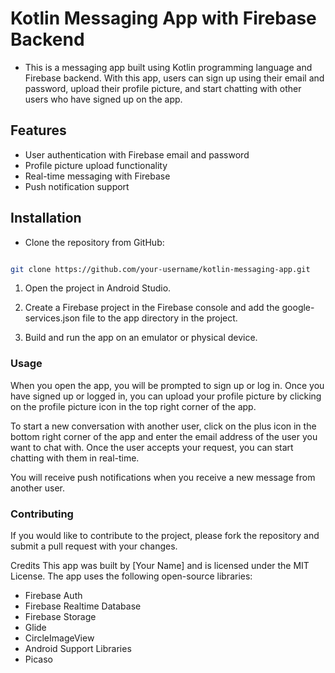 # __Kotlin Messaging App with Firebase Backend__
- This is a messaging app built using Kotlin programming language and Firebase backend. With this app, users can sign up using their email and password, upload their profile picture, and start chatting with other users who have signed up on the app.

## __Features__
- User authentication with Firebase email and password
- Profile picture upload functionality
- Real-time messaging with Firebase
- Push notification support
## __Installation__

- Clone the repository from GitHub:

``` bash

git clone https://github.com/your-username/kotlin-messaging-app.git
````
1. Open the project in Android Studio.

2. Create a Firebase project in the Firebase console and add the google-services.json file to the app directory in the project.

3. Build and run the app on an emulator or physical device.

### Usage
When you open the app, you will be prompted to sign up or log in. Once you have signed up or logged in, you can upload your profile picture by clicking on the profile picture icon in the top right corner of the app.

To start a new conversation with another user, click on the plus icon in the bottom right corner of the app and enter the email address of the user you want to chat with. Once the user accepts your request, you can start chatting with them in real-time.

You will receive push notifications when you receive a new message from another user.

### Contributing
If you would like to contribute to the project, please fork the repository and submit a pull request with your changes.

Credits
This app was built by [Your Name] and is licensed under the MIT License. The app uses the following open-source libraries:

- Firebase Auth
- Firebase Realtime Database
- Firebase Storage
- Glide
- CircleImageView
- Android Support Libraries
- Picaso

